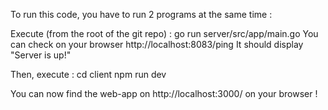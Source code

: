 To run this code, you have to run 2 programs at the same time :

Execute (from the root of the git repo) :
	go run server/src/app/main.go
You can check on your browser
http://localhost:8083/ping 
It should display "Server is up!"

Then, execute :
	cd client
	npm run dev

You can now find the web-app on http://localhost:3000/ on your browser !